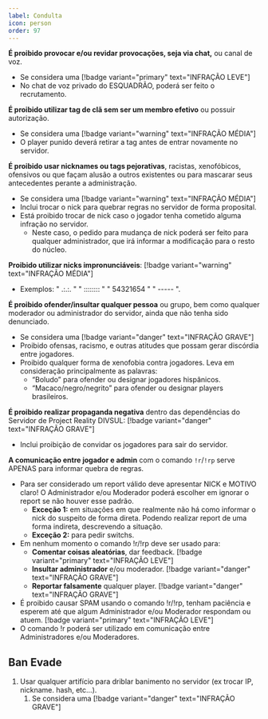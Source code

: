 ```yaml
---
label: Condulta
icon: person
order: 97
---
```


**É proibido provocar e/ou revidar provocações, seja via chat,** ou canal de voz.
- Se considera uma [!badge variant="primary" text="INFRAÇÃO LEVE"]
- No chat de voz privado do ESQUADRÃO, poderá ser feito o recrutamento.

**É proibido utilizar tag de clã sem ser um membro efetivo** ou possuir autorização.
- Se considera uma [!badge variant="warning" text="INFRAÇÃO MÉDIA"]
- O player punido deverá retirar a tag antes de entrar novamente no servidor.

**É proibido usar nicknames ou tags pejorativas**, racistas, xenofóbicos, ofensivos ou que façam alusão a outros existentes ou para mascarar seus antecedentes perante a administração.
- Se considera uma [!badge variant="warning" text="INFRAÇÃO MÉDIA"]
- Inclui trocar o nick para quebrar regras no servidor de forma proposital.
- Está proibido trocar de nick caso o jogador tenha cometido alguma infração no servidor.
    - Neste caso, o pedido para mudança de nick poderá ser feito para qualquer administrador, que irá informar a modificação para o resto do núcleo.

**Proibido utilizar nicks impronunciáveis**: [!badge variant="warning" text="INFRAÇÃO MÉDIA"]
   - Exemplos: " .:.:. " " :::::::: " " 54321654 " " ----- ".

**É proibido ofender/insultar qualquer pessoa** ou grupo, bem como qualquer moderador ou administrador do servidor, ainda que não tenha sido denunciado.
   - Se considera uma [!badge variant="danger" text="INFRAÇÃO GRAVE"]
   - Proibido ofensas, racismo, e outras atitudes que possam gerar discórdia entre jogadores.
   - Proibido qualquer forma de xenofobia contra jogadores. Leva em consideração principalmente as palavras:
        - “Boludo” para ofender ou designar jogadores hispânicos.
        - “Macaco/negro/negrito” para ofender ou designar players brasileiros.

**É proibido realizar propaganda negativa** dentro das dependências do Servidor de Project Reality DIVSUL: [!badge variant="danger" text="INFRAÇÃO GRAVE"]
   - Inclui proibição de convidar os jogadores para sair do servidor.

**A comunicação entre jogador e admin** com o comando `!r`/`!rp` serve APENAS para informar quebra de regras.
   - Para ser considerado um report válido deve apresentar NICK e MOTIVO claro! O Administrador e/ou Moderador poderá escolher em ignorar o report se não houver esse padrão.
        - **Exceção 1:** em situações em que realmente não há como informar o nick do suspeito de forma direta. Podendo realizar report de uma forma indireta, descrevendo a situação.
        - **Exceção 2:** para pedir switchs.
   - Em nenhum momento o comando !r/!rp deve ser usado para:
        - **Comentar coisas aleatórias**, dar feedback. [!badge variant="primary" text="INFRAÇÃO LEVE"]
        - **Insultar administrador** e/ou moderador. [!badge variant="danger" text="INFRAÇÃO GRAVE"]
        - **Reportar falsamente** qualquer player. [!badge variant="danger" text="INFRAÇÃO GRAVE"]
   - É proibido causar SPAM usando o comando !r/!rp, tenham paciência e esperem até que algum Administrador e/ou Moderador respondam ou atuem. [!badge variant="primary" text="INFRAÇÃO LEVE"]
   - O comando !r poderá ser utilizado em comunicação entre Administradores e/ou Moderadores.



## Ban Evade
1. Usar qualquer artifício para driblar banimento no servidor (ex trocar IP, nickname. hash, etc...).
    1. Se considera uma [!badge variant="danger" text="INFRAÇÃO GRAVE"]
